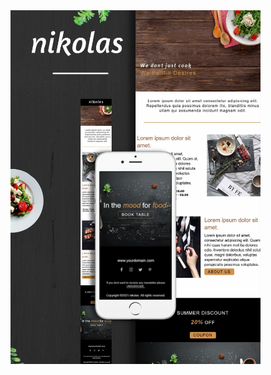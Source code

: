 <img src="https://github.com/nitria/html-email-templates/blob/main/nikolas/images/nikolas.jpg" width="400" height="566"/>
